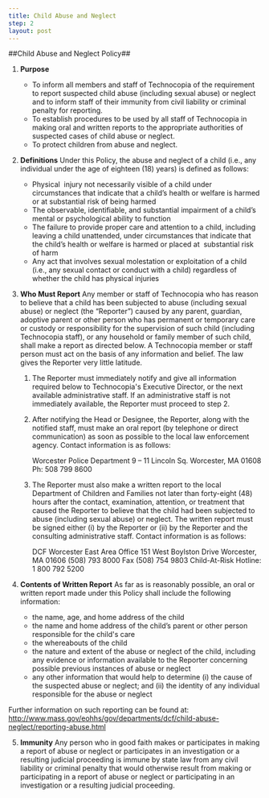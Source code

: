 ```yaml
---
title: Child Abuse and Neglect
step: 2
layout: post
---
```


##Child Abuse and Neglect Policy##

1. **Purpose**	
	- To inform all members and staff of Technocopia of the requirement to report suspected child abuse (including sexual abuse) or neglect and to inform staff of their immunity from civil liability or criminal penalty for reporting.
	- To establish procedures to be used by all staff of Technocopia in making oral and written reports to the appropriate authorities of suspected cases of child abuse or neglect.	 
	- To protect children from abuse and neglect. 

2. **Definitions**
Under this Policy, the abuse and neglect of a child (i.e., any individual under the age of eighteen (18) years) is defined as follows:	
	- Physical  injury not necessarily visible of a child under circumstances that indicate that a child’s health or welfare is harmed or at substantial risk of being harmed
	- The observable, identifiable, and substantial impairment of a child’s mental or psychological ability to function
	- The failure to provide proper care and attention to a child, including leaving a child unattended, under circumstances that indicate that the child’s health or welfare is harmed or placed at  substantial risk of harm
	- Any act that involves sexual molestation or exploitation of a child (i.e., any sexual contact or conduct with a child) regardless of whether the child has physical injuries 

3. **Who Must Report**
Any member or staff of Technocopia who has reason to believe that a child has been subjected to abuse (including sexual abuse) or neglect (the “Reporter”) caused by any parent, guardian, adoptive parent or other person who has permanent or temporary care or custody or responsibility for the supervision of such child (including Technocopia staff), or any household or family member of such child, shall make a report as directed below. A Technocopia member or staff person must act on the basis of any information and belief. The law gives the Reporter very little latitude.
	1. The Reporter must immediately notify and give all information required below to Technocopia's Executive Director, or the next available administrative staff. If an administrative staff is not immediately available, the Reporter must proceed to step 2. 
	2. After notifying the Head or Designee, the Reporter, along with the notified staff, must make 	an oral report (by telephone or direct communication) as soon as possible to the local law enforcement agency. Contact information is as follows: 
	
		Worcester Police Department
		9 – 11 Lincoln Sq.
		Worcester, MA 01608
		Ph: 508 799 8600	

	3. The Reporter must also make a written report to the local Department of 	Children and Families not later than forty-eight (48) hours after 	the contact, examination, attention, or treatment that caused the Reporter to believe that the child had been subjected to abuse (including sexual abuse) or neglect. The written report must be signed either (i) by the Reporter or (ii) by the Reporter and the consulting administrative staff. Contact information is as follows: 

		DCF Worcester East Area Office
		151 West Boylston Drive
		Worcester, MA 01606
		(508) 793 8000
		Fax (508) 754 9803
		Child-At-Risk Hotline: 1 800 792 5200

4. **Contents of Written Report**
As far as is reasonably possible, an oral or written report made under this Policy shall include the following information:
	- the name, age, and home address of the child 
	- the name and home address of the child’s parent or other person responsible for the child's care	 
	- the whereabouts of the child	 
	- the nature and extent of the abuse or neglect of the child, including any evidence or information available to the Reporter concerning possible previous instances of abuse or neglect 
	- any other information that would help to determine (i) the cause of the suspected abuse or neglect; and (ii) the identity of any individual responsible for the abuse or neglect 
	
Further information on such reporting can be found at:
http://www.mass.gov/eohhs/gov/departments/dcf/child-abuse-neglect/reporting-abuse.html

5. **Immunity**
Any person who in good faith makes or participates in making a report of abuse or neglect or participates in an investigation or a resulting judicial proceeding is immune by state law from any civil liability or criminal penalty that would otherwise result from making or participating in a report of abuse or neglect or participating in an investigation or a resulting judicial proceeding.
